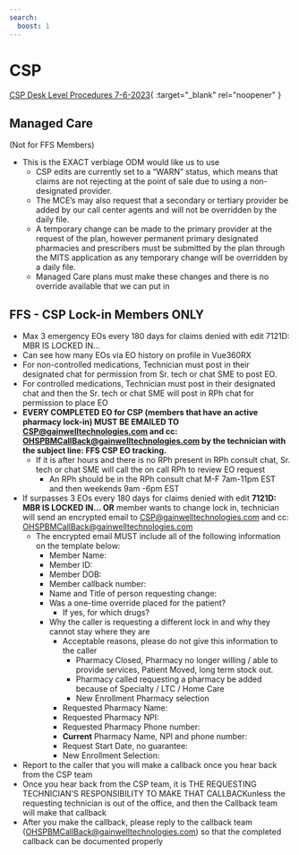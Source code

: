 ```yaml
---
search:
  boost: 1
---
```


# CSP

[CSP Desk Level Procedures 7-6-2023](https://mygainwell-my.sharepoint.com/:w:/g/personal/kaelyn_dobbins_gainwelltechnologies_com/EQ3E9SbINC5EvEvtFDGa6PgBJSj4YPcLCJn_TWYJbfm-9g?e=csiDgB){ :target="_blank" rel="noopener" }

## Managed Care 

(Not for FFS Members)

- This is the EXACT verbiage ODM would like us to use
    - CSP edits are currently set to a “WARN” status, which means that claims are not rejecting at the point of sale due to using a non-designated provider.
    - The MCE’s may also request that a secondary or tertiary provider be added by our call center agents and will not be overridden by the daily file.
    - A temporary change can be made to the primary provider at the request of the plan, however permanent primary designated pharmacies and prescribers must be submitted by the plan through the MITS application as any temporary change will be overridden by a daily file.
    - Managed Care plans must make these changes and there is no override available that we can put in

## FFS - CSP Lock-in Members ONLY 

-	Max 3 emergency EOs every 180 days for claims denied with edit 7121D: MBR IS LOCKED IN…
  - Can see how many EOs via EO history on profile in Vue360RX
- For non-controlled medications, Technician must post in their designated chat for permission from Sr. tech or chat SME to post EO.
- For controlled medications, Technician must post in their designated chat and then the Sr. tech or chat SME will post in RPh chat for permission to place EO
- **EVERY COMPLETED EO for CSP (members that have an active pharmacy lock-in) MUST BE EMAILED TO CSP@gainwelltechnologies.com and cc: OHSPBMCallBack@gainwelltechnologies.com by the technician with the subject line: FFS CSP EO tracking.**
  - If it is after hours and there is no RPh present in RPh consult chat, Sr. tech or chat SME will call the on call RPh to review EO request
    - An RPh should be in the RPh consult chat M-F 7am-11pm EST and then weekends 9am -6pm EST
- If surpasses 3 EOs every 180 days for claims denied with edit **7121D: MBR IS LOCKED IN… OR** member wants to change lock in, technician will send an encrypted email to CSP@gainwelltechnologies.com and cc: OHSPBMCallBack@gainwelltechnologies.com 
  - The encrypted email MUST include all of the following information on the template below:
    - Member Name:
    - Member ID:
    - Member DOB:
    - Member callback number:
    - Name and Title of person requesting change:
    - Was a one-time override placed for the patient?
      - If yes, for which drugs?
    - Why the caller is requesting a different lock in and why they cannot stay where they are
      - Acceptable reasons, please do not give this information to the caller
        - Pharmacy Closed, Pharmacy no longer willing / able to provide services, Patient Moved, long term stock out.
        - Pharmacy called requesting a pharmacy be added because of Specialty / LTC / Home Care
        - New Enrollment Pharmacy selection
      - Requested Pharmacy Name:
      - Requested Pharmacy NPI:
      - Requested Pharmacy Phone number:
      - **Current** Pharmacy Name, NPI and phone number:
      - Request Start Date, no guarantee:
      - New Enrollment Selection:
-	Report to the caller that you will make a callback once you hear back from the CSP team
-	Once you hear back from the CSP team, it is THE REQUESTING TECHNICIAN'S RESPONSIBILITY TO MAKE THAT CALLBACKunless the requesting technician is out of the office, and then the Callback team will make that callback
  - After you make the callback, please reply to the callback team (OHSPBMCallBack@gainwelltechnologies.com) so that the completed callback can be documented properly
